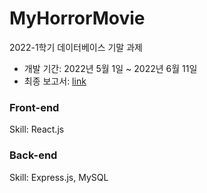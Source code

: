 # MyHorrorMovie
2022-1학기 데이터베이스 기말 과제
- 개발 기간: 2022년 5월 1일 ~ 2022년 6월 11일
- 최종 보고서: [link](https://github.com/hj-language/MyHorrorMovie/blob/master/%EC%B5%9C%EC%A2%85%EB%B3%B4%EA%B3%A0%EC%84%9C.pdf)

### Front-end
Skill: React.js

### Back-end
Skill: Express.js, MySQL
